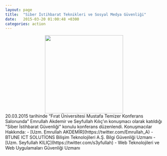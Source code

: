 ```yaml
---
layout: page
title:  "Siber İstihbarat Teknikleri ve Sosyal Medya Güvenliği"
date:   2015-03-20 01:00:48 +0300
categories: action
---
```

<div align="center" ><img src="https://fuadlibilisim.github.io/abt/assets/img/Siber-istihbarat-teknikleri.jpg" width="250"></div>
20.03.2015 tarihinde “Fırat Üniversitesi Mustafa Temizer Konferans Salonunda” Emrullah Akdemir ve Seyfullah Kılıç’ın konuşmacı olarak katıldığı "Siber İstihbarat Güvenliği" konulu konferans düzenlendi.
Konuşmacılar Hakkında:
- [Uzm. Emrullah AKDEMİR](https://twitter.com/Emrullah_A)
  - BTUNE ICT SOLUTİONS Bilişim Teknolojileri A.Ş. Bilgi Güvenliği Uzmanı
- [Uzm. Seyfullah KILIÇ](https://twitter.com/s3yfullah)      
  - Web Teknolojileri ve Web Uygulamaları Güvenliği Uzmanı
